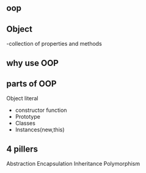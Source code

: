 ## oop

## Object
-collection of properties and methods


## why use OOP

## parts of OOP
Object literal

- constructor function
- Prototype 
- Classes
- Instances(new,this)

## 4 pillers
Abstraction
Encapsulation
Inheritance
Polymorphism